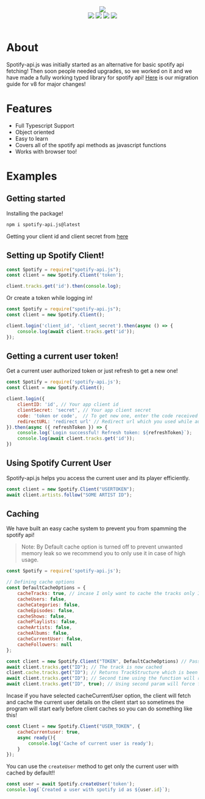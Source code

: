 <div align="center">
  <img src="https://media.discordapp.net/attachments/736466510888960020/760853915876327464/Sa.png?width=718&height=275"><br>
  <div>
    <a href="https://spotify-api.js.org"><img src="https://img.shields.io/badge/READ-DOCS-orange?style=for-the-badge"></a>
    <a href="https://github.com/spotify-api/spotify-api.js/"><img src="https://img.shields.io/github/repo-size/spotify-api/spotify-api.js?label=Size&style=for-the-badge"></a>
    <a href="https://www.npmjs.com/package/spotify-api.js"><img src="https://img.shields.io/npm/v/spotify-api.js?label=Version&style=for-the-badge"></a>
    <a href="https://discord.gg/FrduEZd"><img src="https://img.shields.io/discord/736099894963601438?label=Discord&style=for-the-badge"></a>
  </div><br>
</div>

# About

Spotify-api.js was initially started as an alternative for basic spotify api fetching! Then soon people needed upgrades, so we worked on it and we have made a fully working typed library for spotify api! [Here]() is our migration guide for v8 for major changes!

# Features 

- Full Typescript Support
- Object oriented
- Easy to learn
- Covers all of the spotify api methods as javascript functions
- Works with browser too!

# Examples

## Getting started

Installing the package!

```sh
npm i spotify-api.js@latest
```

Getting your client id and client secret from [here](https://developer.spotify.com/dashboard/)

## Setting up Spotify Client!

```js
const Spotify = require("spotify-api.js");
const client = new Spotify.Client('token');

client.tracks.get('id').then(console.log);
```

Or create a token while logging in!

```js
const Spotify = require("spotify-api.js");
const client = new Spotify.Client();

client.login('client_id', 'client_secret').then(async () => {
    console.log(await client.tracks.get('id'));
});
```

## Getting a current user token!

Get a current user authorized token or just refresh to get a new one!

```js
const Spotify = require('spotify-api.js');
const Client = new Spotify.Client();

client.login({
    clientID: 'id', // Your app client id
    clientSecret: 'secret', // Your app client secret
    code: 'token or code',  // To get new one, enter the code received by spotify api or to refresh to get a new one, enter the refreshToken!
    redirectURL: 'redirect url' // Redirect url which you used while auth, which is only for verification
}).then(async ({ refreshToken }) => {
    console.log(`Login successful! Refresh token: ${refreshToken}`);
    console.log(await client.tracks.get('id'));
})
```

## Using Spotify Current User

Spotify-api.js helps you access the current user and its player efficiently.

```js
const client = new Spotify.Client("USERTOKEN");
await client.artists.follow("SOME ARTIST ID");
```

## Caching

We have built an easy cache system to prevent you from spamming the spotify api!

> Note: By Default cache option is turned off to prevent unwanted memory leak so we recommend you to only use it in case of high usage.

```js
const Spotify = require('spotify-api.js');

// Defining cache options
const DefaultCacheOptions = {
    cacheTracks: true, // incase I only want to cache the tracks only I will this to true
    cacheUsers: false,
    cacheCategories: false,
    cacheEpisodes: false,
    cacheShows: false,
    cachePlaylists: false,
    cacheArtists: false,
    cacheAlbums: false,
    cacheCurrentUser: false,
    cacheFollowers: null
};

const client = new Spotify.Client("TOKEN", DefaultCacheOptions) // Passing the cache options
await client.tracks.get("ID"); // The track is now cached
client.cache.tracks.get("ID"); // Returns TrackStructure which is been fetched previously else will return null
await client.tracks.get("ID"); // Second time using the function will return cache one
await client.tracks.get("ID", true); // Using second param will force fetch instead of searching cache!
```

Incase if you have selected cacheCurrentUser option, the client will fetch and cache the current user details on the client start so sometimes the program will start early before client caches so you can do something like this!

```js
const Client = new Spotify.Client("USER_TOKEN", {
    cacheCurrentuser: true,
    async ready(){
        console.log('Cache of current user is ready');
    }
});
```

You can use the `createUser` method to get only the current user with cached by default!!

```js
const user = await Spotify.createUser('token');
console.log(`Created a user with spotify id as ${user.id}`);
```